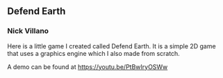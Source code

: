 ## Defend Earth
### Nick Villano
Here is a little game I created called Defend Earth. It is a simple 2D game that uses a graphics engine which I also made from scratch.

A demo can be found at https://youtu.be/PtBwIryOSWw
